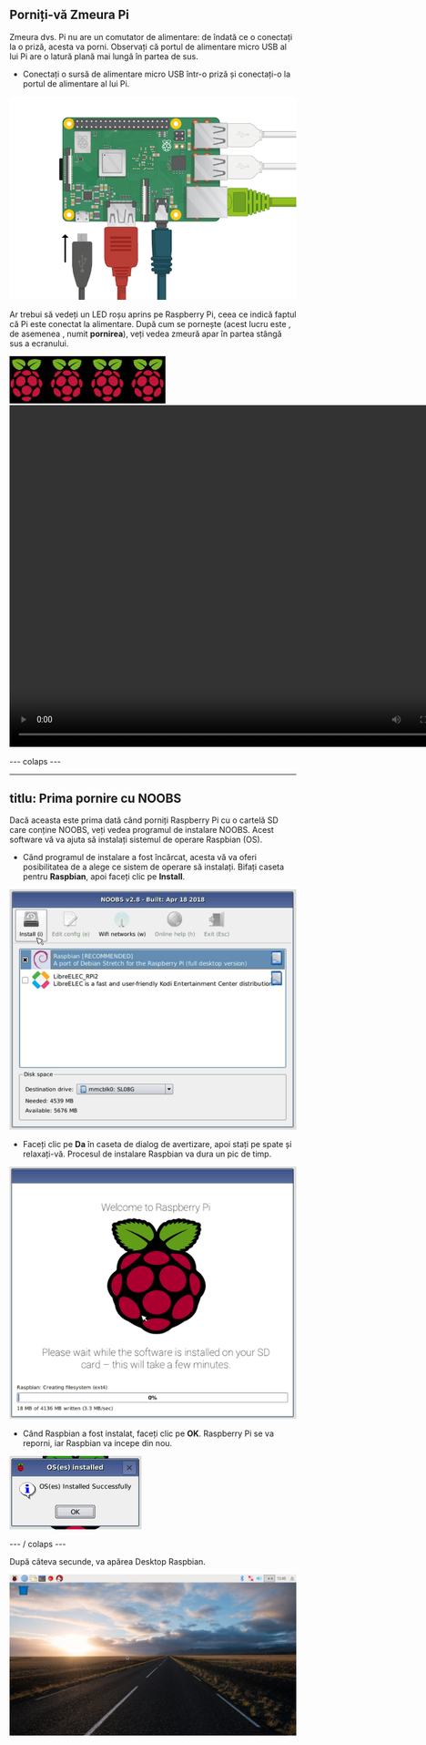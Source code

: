 ## Porniți-vă Zmeura Pi

Zmeura dvs. Pi nu are un comutator de alimentare: de îndată ce o conectați la o priză, acesta va porni. Observați că portul de alimentare micro USB al lui Pi are o latură plană mai lungă în partea de sus.

+ Conectați o sursă de alimentare micro USB într-o priză și conectați-o la portul de alimentare al lui Pi.

![captură de ecran](images/pi-power.png)

Ar trebui să vedeți un LED roșu aprins pe Raspberry Pi, ceea ce indică faptul că Pi este conectat la alimentare. După cum se pornește (acest lucru este , de asemenea , numit **pornirea**), veți vedea zmeură apar în partea stângă sus a ecranului.

![boabe de zmeură](images/raspberries.png)<video width="800" height="600" controls> <source src="images/piboot.webm" type="video/webm"> Browserul dvs. nu acceptă video WebM, prin urmare încercați FireFox sau Chrome. </video> 

\--- colaps \---

* * *

## titlu: Prima pornire cu NOOBS

Dacă aceasta este prima dată când porniți Raspberry Pi cu o cartelă SD care conține NOOBS, veți vedea programul de instalare NOOBS. Acest software vă va ajuta să instalați sistemul de operare Raspbian (OS).

+ Când programul de instalare a fost încărcat, acesta vă va oferi posibilitatea de a alege ce sistem de operare să instalați. Bifați caseta pentru **Raspbian**, apoi faceți clic pe **Install**.

![instalare](images/install.png)

+ Faceți clic pe **Da** în caseta de dialog de avertizare, apoi stați pe spate și relaxați-vă. Procesul de instalare Raspbian va dura un pic de timp.

![Instalarea](images/installing.png)

+ Când Raspbian a fost instalat, faceți clic pe **OK**. Raspberry Pi se va reporni, iar Raspbian va incepe din nou.

![instalat](images/installed.png)

\--- / colaps \---

După câteva secunde, va apărea Desktop Raspbian.

![raspbian desktop](images/pi-desktop.jpg)